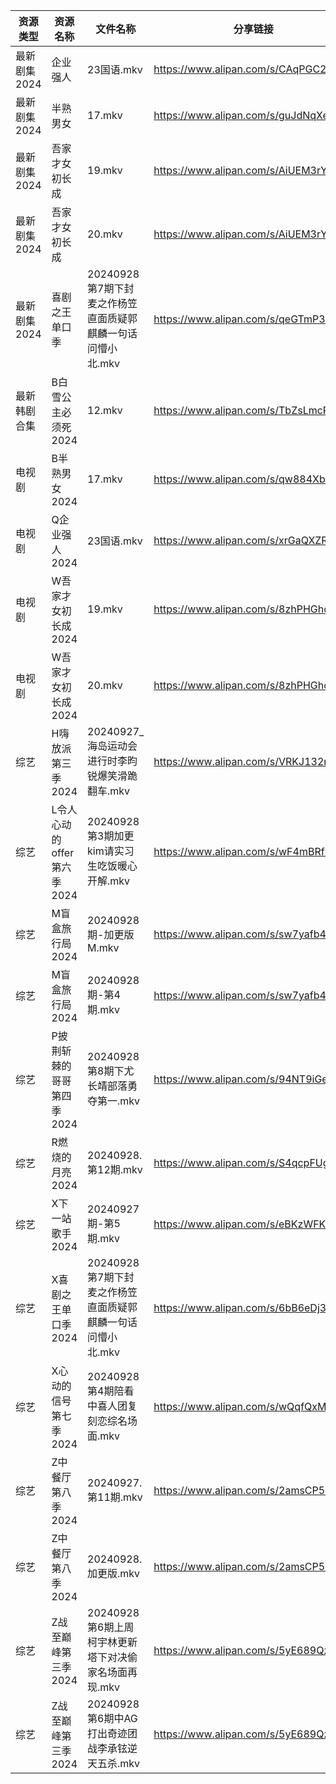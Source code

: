 | 资源类型     | 资源名称               | 文件名称                                 | 分享链接                                 | 更新时间                |
| -------- | ------------------ | ------------------------------------ | ------------------------------------ | ------------------- |
| 最新剧集2024 | 企业强人               | 23国语.mkv                             | https://www.alipan.com/s/CAqPGC2fdUi | 2024-09-28 14:09:21 |
| 最新剧集2024 | 半熟男女               | 17.mkv                               | https://www.alipan.com/s/guJdNqXeUFy | 2024-09-28 14:09:23 |
| 最新剧集2024 | 吾家才女初长成            | 19.mkv                               | https://www.alipan.com/s/AiUEM3rY6Nf | 2024-09-28 14:09:27 |
| 最新剧集2024 | 吾家才女初长成            | 20.mkv                               | https://www.alipan.com/s/AiUEM3rY6Nf | 2024-09-28 14:09:26 |
| 最新剧集2024 | 喜剧之王单口季            | 20240928第7期下封麦之作杨笠直面质疑郭麒麟一句话问懵小北.mkv | https://www.alipan.com/s/qeGTmP3vavX | 2024-09-28 14:09:48 |
| 最新韩剧合集   | B白雪公主必须死2024       | 12.mkv                               | https://www.alipan.com/s/TbZsLmcPGSo | 2024-09-28 00:05:32 |
| 电视剧      | B半熟男女2024          | 17.mkv                               | https://www.alipan.com/s/qw884Xb9dL3 | 2024-09-28 16:05:11 |
| 电视剧      | Q企业强人2024          | 23国语.mkv                             | https://www.alipan.com/s/xrGaQXZRZv8 | 2024-09-28 16:06:00 |
| 电视剧      | W吾家才女初长成2024       | 19.mkv                               | https://www.alipan.com/s/8zhPHGhcjsu | 2024-09-28 16:06:38 |
| 电视剧      | W吾家才女初长成2024       | 20.mkv                               | https://www.alipan.com/s/8zhPHGhcjsu | 2024-09-28 16:06:38 |
| 综艺       | H嗨放派第三季2024        | 20240927_海岛运动会进行时李昀锐爆笑滑跪翻车.mkv       | https://www.alipan.com/s/VRKJ132nbcQ | 2024-09-28 00:09:01 |
| 综艺       | L令人心动的offer第六季2024 | 20240928第3期加更kim请实习生吃饭暖心开解.mkv       | https://www.alipan.com/s/wF4mBRf7vAS | 2024-09-28 14:07:07 |
| 综艺       | M盲盒旅行局2024         | 20240928期-加更版M.mkv                   | https://www.alipan.com/s/sw7yafb4e5C | 2024-09-28 14:07:24 |
| 综艺       | M盲盒旅行局2024         | 20240928期-第4期.mkv                    | https://www.alipan.com/s/sw7yafb4e5C | 2024-09-28 14:07:23 |
| 综艺       | P披荆斩棘的哥哥第四季2024    | 20240928第8期下尤长靖部落勇夺第一.mkv            | https://www.alipan.com/s/94NT9iGe94e | 2024-09-28 14:07:34 |
| 综艺       | R燃烧的月亮2024         | 20240928.第12期.mkv                    | https://www.alipan.com/s/S4qcpFUguQa | 2024-09-28 14:07:42 |
| 综艺       | X下一站歌手2024         | 20240927期-第5期.mkv                    | https://www.alipan.com/s/eBKzWFKqm82 | 2024-09-28 08:10:19 |
| 综艺       | X喜剧之王单口季2024       | 20240928第7期下封麦之作杨笠直面质疑郭麒麟一句话问懵小北.mkv | https://www.alipan.com/s/6bB6eDj37Y6 | 2024-09-28 14:08:21 |
| 综艺       | X心动的信号第七季2024      | 20240928第4期陪看中喜人团复刻恋综名场面.mkv         | https://www.alipan.com/s/wQqfQxMS8Sx | 2024-09-28 14:08:26 |
| 综艺       | Z中餐厅第八季2024        | 20240927.第11期.mkv                    | https://www.alipan.com/s/2amsCP57Grh | 2024-09-28 00:08:22 |
| 综艺       | Z中餐厅第八季2024        | 20240928.加更版.mkv                     | https://www.alipan.com/s/2amsCP57Grh | 2024-09-28 14:06:20 |
| 综艺       | Z战至巅峰第三季2024       | 20240928第6期上周柯宇林更新塔下对决偷家名场面再现.mkv    | https://www.alipan.com/s/5yE689QzaiL | 2024-09-28 14:08:39 |
| 综艺       | Z战至巅峰第三季2024       | 20240928第6期中AG打出奇迹团战李承铉逆天五杀.mkv      | https://www.alipan.com/s/5yE689QzaiL | 2024-09-28 14:08:39 |
